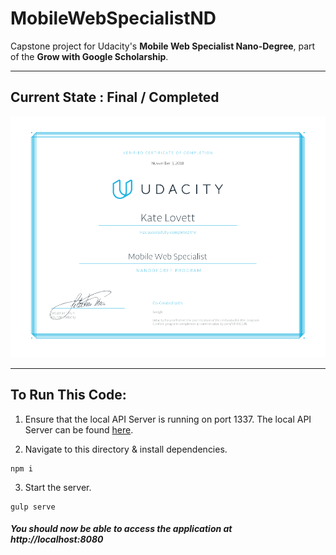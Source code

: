 # MobileWebSpecialistND

Capstone project for Udacity's **Mobile Web Specialist Nano-Degree**, part of the **Grow with Google Scholarship**.

---

## Current State : Final / Completed

![Image of Certificate of Completion](cert.png)

---

## To Run This Code:


1. Ensure that the local API Server is running on port 1337.
   The local API Server can be found [here](https://github.com/udacity/mws-restaurant-stage-3).

2. Navigate to this directory & install dependencies.
```
npm i
```

3. Start the server.
```
gulp serve
```

##### You should now be able to access the application at http://localhost:8080
